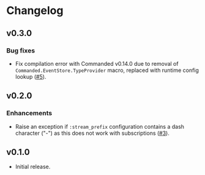 # Changelog

## v0.3.0

### Bug fixes

- Fix compilation error with Commanded v0.14.0 due to removal of `Commanded.EventStore.TypeProvider` macro, replaced with runtime config lookup ([#5](https://github.com/slashdotdash/commanded-extreme-adapter/issues/5)).

## v0.2.0

### Enhancements

- Raise an exception if `:stream_prefix` configuration contains a dash character ("-") as this does not work with subscriptions ([#3](https://github.com/slashdotdash/commanded-extreme-adapter/issues/3)).

## v0.1.0

- Initial release.
